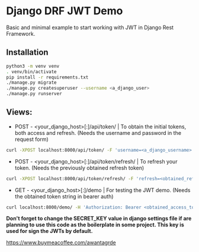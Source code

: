 # Django DRF JWT Demo

Basic and minimal example to start working with JWT in Django Rest Framework.

## Installation

```bash
python3 -m venv venv
. venv/bin/activate
pip install -r requirements.txt
./manage.py migrate
./manage.py createsuperuser --username <a_django_user>
./manage.py runserver
```

## Views:

- POST - <your_django_host>[\:<port>]/api/token/ | To obtain the initial tokens, both access and refresh. (Needs the username and password in the request form)

```bash
curl -XPOST localhost:8000/api/token/ -F 'username=<a_django_username>' -F 'password=<a_django_pass>'
```

- POST - <your_django_host>[\:<port>]/api/token/refresh/ | To refresh your token. (Needs the previously obtained refresh token)

```bash
curl -XPOST localhost:8000/api/token/refresh/ -F 'refresh=<obtained_refresh_token>'
```

- GET - <your_django_host>[\:<port>]/demo | For testing the JWT demo. (Needs the obtained token string in bearer auth)

```bash
curl localhost:8000/demo/ -H 'Authorization: Bearer <obtained_access_token>'
```


**Don't forget to change the SECRET_KEY value in django settings file if are planning to use this code as the boilerplate in some project. This key is used for sign the JWTs by default.**

https://www.buymeacoffee.com/awantagrde
